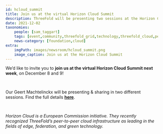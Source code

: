 ```yaml
---
id: hcloud_summit
title: Join us at the virtual Horizon Cloud Summit
description: ThreeFold will be presenting two sessions at the Horizon Cloud Summit on December 8 and 9.
date: 2021-12-02
taxonomies:
    people: [sam_taggart]
    tags: [event,community,threefold_grid,technology,threefold_cloud,peer_to_peer]
    news-category: [foundation,cloud]
extra:
    imgPath: images/newsroom/hcloud_summit.png
    image_caption: Join us at the Horizon Cloud Summit
---
```


We’d like to invite you to **join us at the virtual Horizon Cloud Summit next week**, on December 8 and 9!

<br/>

Our Geert Machtelinckx will be presenting & sharing in two different sessions. Find the full details **[here](https://forum.threefold.io/t/join-threefold-horizon-cloud-summit-2021/1539)**.

<br/>

*Horizon Cloud is a European Commission initiative. They recently recognized ThreeFold’s peer-to-peer cloud infrastructure as leading in the fields of edge, federation, and green technology.*